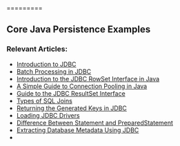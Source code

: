 =========

## Core Java Persistence Examples

### Relevant Articles: 

- [Introduction to JDBC](http://www.baeldung.com/java-jdbc)
- [Batch Processing in JDBC](http://www.baeldung.com/jdbc-batch-processing)
- [Introduction to the JDBC RowSet Interface in Java](http://www.baeldung.com/java-jdbc-rowset)
- [A Simple Guide to Connection Pooling in Java](https://www.baeldung.com/java-connection-pooling)
- [Guide to the JDBC ResultSet Interface](https://www.baeldung.com/jdbc-resultset)
- [Types of SQL Joins](https://www.baeldung.com/sql-joins)
- [Returning the Generated Keys in JDBC](https://www.baeldung.com/jdbc-returning-generated-keys)
- [Loading JDBC Drivers](https://www.baeldung.com/java-jdbc-loading-drivers)
- [Difference Between Statement and PreparedStatement](https://www.baeldung.com/java-statement-preparedstatement)
- [Extracting Database Metadata Using JDBC](https://www.baeldung.com/jdbc-database-metadata)
- 
